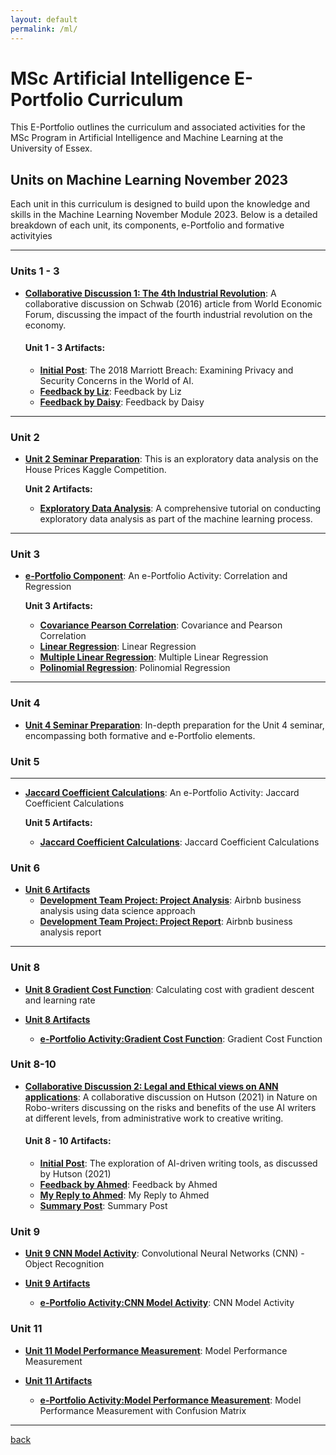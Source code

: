 ```yaml
---
layout: default
permalink: /ml/
---
```


# MSc Artificial Intelligence E-Portfolio Curriculum

This E-Portfolio outlines the curriculum and associated activities for the MSc Program in Artificial Intelligence and Machine Learning at the University of Essex.

## Units on Machine Learning November 2023

Each unit in this curriculum is designed to build upon the knowledge and skills in the Machine Learning November Module 2023. Below is a detailed breakdown of each unit, its components,  e-Portfolio and formative activityies

* * *

### Units 1 - 3

- **[Collaborative Discussion 1: The 4th Industrial Revolution](#)**: A collaborative discussion on Schwab (2016) article from World Economic Forum, discussing the impact of the fourth industrial revolution on the economy.

  #### Unit 1 - 3 Artifacts:
    - **[Initial Post](../machine_learning/unit1.md)**: The 2018 Marriott Breach: Examining Privacy and Security Concerns in the World of AI.
    -  **[Feedback by Liz](../machine_learning/unit1_1.md)**: Feedback by Liz
    -  **[Feedback by Daisy](../machine_learning/unit1_2.md)**: Feedback by Daisy


* * *

### Unit 2

- **[Unit 2 Seminar Preparation](#)**: This is an exploratory data analysis on the House Prices Kaggle Competition. 

    **Unit 2 Artifacts:**
    - **[Exploratory Data Analysis](../machine_learning/Unit02_A_Tutorial_on_Exploratory_Data_Analysis.html)**: A comprehensive tutorial on conducting exploratory data analysis as part of the machine learning process.

* * *

### Unit 3

- [**e-Portfolio Component**](#): An e-Portfolio Activity: Correlation and Regression

     **Unit 3 Artifacts:**
   - **[Covariance Pearson Correlation](../machine_learning/Unit03_Ex1_covariance_pearson_correlation.html)**: Covariance and Pearson Correlation
   - **[Linear Regression](../machine_learning/Unit03_Ex2_linear_regression.html)**: Linear Regression
   - **[Multiple Linear Regression](../machine_learning/Unit03_Ex3_multiple_linear_regression.html)**: Multiple Linear Regression
   - **[Polinomial Regression](../machine_learning/Unit03_Ex4_polynomial_regression.html)**: Polinomial Regression


* * *

### Unit 4

- [**Unit 4 Seminar Preparation**](./unit-4-seminar-preparation.md): In-depth preparation for the Unit 4 seminar, encompassing both formative and e-Portfolio elements.  

### Unit 5


* * *

- [**Jaccard Coefficient Calculations**](#): An e-Portfolio Activity: Jaccard Coefficient Calculations

     **Unit 5 Artifacts:**
   - **[Jaccard Coefficient Calculations](../machine_learning/Unit_05_e-Portfolio_ActivityJaccard_Coefficient_Calculations.html)**: Jaccard Coefficient Calculations

### Unit 6

- [**Unit 6 Artifacts**](#)
   - **[Development Team Project: Project Analysis](../machine_learning/machine_learning.html)**: Airbnb business analysis using data science approach
   - **[Development Team Project: Project Report](../machine_learning/AirBnbReport.html)**: Airbnb business analysis report


* * *


### Unit 8  

- [**Unit 8 Gradient Cost Function**](#): Calculating cost with gradient descent and learning rate

- [**Unit 8 Artifacts**](#)
   - **[e-Portfolio Activity:Gradient Cost Function](../machine_learning/Unit08_Exgradient_descent_cost_function.html)**: Gradient Cost Function


### Unit 8-10  

- **[Collaborative Discussion 2: Legal and Ethical views on ANN applications](#)**: A collaborative discussion on Hutson (2021) in Nature on Robo-writers discussing on the risks and benefits of the use AI writers at different levels, from administrative work to creative writing.

  #### Unit 8 - 10 Artifacts:
    - **[Initial Post](../machine_learning/unit2.md)**: The exploration of AI-driven writing tools, as discussed by Hutson (2021)
    -  **[Feedback by Ahmed](../machine_learning/unit2_1.md)**: Feedback by Ahmed
    -  **[My Reply to Ahmed](../machine_learning/unit2_2.md)**: My Reply to Ahmed
    -  **[Summary Post](../machine_learning/unit2_3.md)**: Summary Post

### Unit 9  

- [**Unit 9 CNN Model Activity**](#): Convolutional Neural Networks (CNN) - Object Recognition

- [**Unit 9 Artifacts**](#)
   - **[e-Portfolio Activity:CNN Model Activity](../machine_learning/Unit09_Ex1_Convolutional_Neural_Networks.html)**: CNN Model Activity

### Unit 11  

- [**Unit 11 Model Performance Measurement**](#): Model Performance Measurement

- [**Unit 11 Artifacts**](#)
   - **[e-Portfolio Activity:Model Performance Measurement](../machine_learning/Unit11_model_Performance_Measurement.html)**: Model Performance Measurement with Confusion Matrix



---

[back](./)
